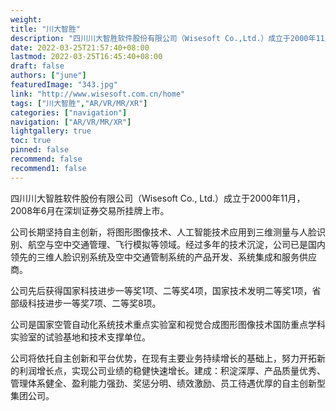 ```yaml
---
weight: 
title: "川大智胜"
description: "四川川大智胜软件股份有限公司（Wisesoft Co.,Ltd.）成立于2000年11月，是我国空中和地面智能交通领域具有自主知识产权的大型软件和重大设备供应商。 2008年6月23日，公司在深圳证券交易所中小企业板挂牌上市（公司股票代码002253"
date: 2022-03-25T21:57:40+08:00
lastmod: 2022-03-25T16:45:40+08:00
draft: false
authors: ["june"]
featuredImage: "343.jpg"
link: "http://www.wisesoft.com.cn/home"
tags: ["川大智胜","AR/VR/MR/XR"]
categories: ["navigation"]
navigation: ["AR/VR/MR/XR"]
lightgallery: true
toc: true
pinned: false
recommend: false
recommend1: false
---
```

四川川大智胜软件股份有限公司（Wisesoft Co., Ltd.）成立于2000年11月，2008年6月在深圳证券交易所挂牌上市。

公司长期坚持自主创新，将图形图像技术、人工智能技术应用到三维测量与人脸识别、航空与空中交通管理、飞行模拟等领域。经过多年的技术沉淀，公司已是国内领先的三维人脸识别系统及空中交通管制系统的产品开发、系统集成和服务供应商。

公司先后获得国家科技进步一等奖1项、二等奖4项，国家技术发明二等奖1项，省部级科技进步一等奖7项、二等奖8项。

公司是国家空管自动化系统技术重点实验室和视觉合成图形图像技术国防重点学科实验室的试验基地和技术支撑单位。

公司将依托自主创新和平台优势，在现有主要业务持续增长的基础上，努力开拓新的利润增长点，实现公司业绩的稳健快速增长。建成：积淀深厚、产品质量优秀、管理体系健全、盈利能力强劲、奖惩分明、绩效激励、员工待遇优厚的自主创新型集团公司。